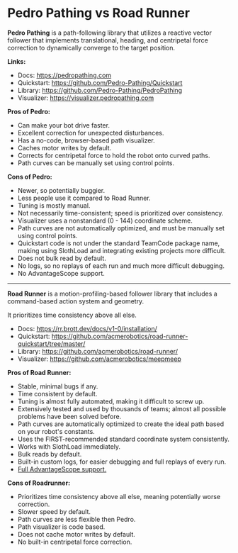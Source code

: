 # Pedro Pathing vs Road Runner

**Pedro Pathing** is a path-following library that utilizes a reactive vector follower
that implements translational, heading, and centripetal force correction
to dynamically converge to the target position.

**Links:**
- Docs: <https://pedropathing.com>
- Quickstart: <https://github.com/Pedro-Pathing/Quickstart>
- Library: <https://github.com/Pedro-Pathing/PedroPathing>
- Visualizer: <https://visualizer.pedropathing.com>

**Pros of Pedro:**
- Can make your bot drive faster.
- Excellent correction for unexpected disturbances.
- Has a no-code, browser-based path visualizer.
- Caches motor writes by default.
- Corrects for centripetal force to hold the robot onto curved paths.
- Path curves can be manually set using control points.

**Cons of Pedro:**
- Newer, so potentially buggier.
- Less people use it compared to Road Runner.
- Tuning is mostly manual. <!-- 4 automatically tuned constants, minimum of 32 manually tuned constants -->
- Not necessarily time-consistent; speed is prioritized over consistency.
- Visualizer uses a nonstandard (0 - 144) coordinate scheme.
- Path curves are not automatically optimized, and must be manually set using control points.
- Quickstart code is not under the standard TeamCode package name,
making using SlothLoad and integrating existing projects more difficult.
- Does not bulk read by default.
- No logs, so no replays of each run and much more difficult debugging.
- No AdvantageScope support.

---

**Road Runner** is a motion-profiling-based follower library
that includes a command-based action system and geometry.

It prioritizes time consistency above all else.

- Docs: <https://rr.brott.dev/docs/v1-0/installation/>
- Quickstart: <https://github.com/acmerobotics/road-runner-quickstart/tree/master/>
- Library: <https://github.com/acmerobotics/road-runner/>
- Visualizer: <https://github.com/acmerobotics/meepmeep>

**Pros of Road Runner:**
- Stable, minimal bugs if any.
- Time consistent by default.
- Tuning is almost fully automated, making it difficult to screw up. <!-- 5 automatically tuned constants, 3 manually tuned constants -->
- Extensively tested and used by thousands of teams; almost all possible problems have been solved before.
- Path curves are automatically optimized to create the ideal path based on your robot's constants.
- Uses the FIRST-recommended standard coordinate system consistently.
- Works with SlothLoad immediately.
- Bulk reads by default.
- Built-in custom logs, for easier debugging and full replays of every run.
- [Full AdvantageScope support.](https://github.com/Mechanical-Advantage/AdvantageScope/pull/373)

**Cons of Roadrunner:**
- Prioritizes time consistency above all else, meaning potentially worse correction.
- Slower speed by default.
- Path curves are less flexible then Pedro.
- Path visualizer is code based.
- Does not cache motor writes by default.
- No built-in centripetal force correction.

<!--

Guidelines for editing this page:

Differences must be objective issues from a neutral point of view, not one sided.
Ideally, people with biases in both directions should agree about these differences.

Each difference will be listed twice, as a pro of one library and as a con of another.

Actively avoid being reductive or summarizing into an overall recommendation;
the idea of the page is that both libraries are good for different needs,
and the reader should decide for themself which library aligns with their priorities.

The amount of pros or cons for a library is not intended to imply that library is definitely better
or definitely worse, and being neutral does not mean that the amount of pros and cons need to be equal.

If you feel that a library has too many cons, consider fixing the underlying issues they reference
and improving the experience for all users. Let us know (in an issue, PR, or in the Cookbook Discord)
after this happens and we will be happy to remove it from the list.


-->
